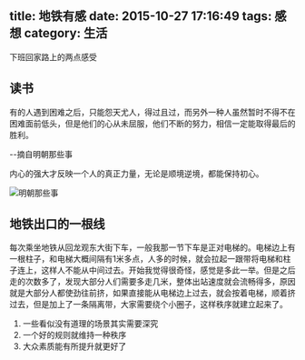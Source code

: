 title: 地铁有感
date: 2015-10-27 17:16:49
tags: 感想
category: 生活
---

下班回家路上的两点感受

## 读书
有的人遇到困难之后，只能怨天尤人，得过且过，而另外一种人虽然暂时不得不在困难面前低头，但是他们的心从未屈服，他们不断的努力，相信一定能取得最后的胜利。

--摘自明朝那些事

内心的强大才反映一个人的真正力量，无论是顺境逆境，都能保持初心。

![明朝那些事](http://img6.douban.com/lpic/s2544553.jpg)

## 地铁出口的一根线
每次乘坐地铁从回龙观东大街下车，一般我那一节下车是正对电梯的。电梯边上有一根柱子，和电梯大概间隔有1米多点，人多的时候，就会拉起一跟带将电梯和柱子连上，这样人不能从中间过去。开始我觉得很奇怪，感觉是多此一举。但是之后走的次数多了，发现大部分人们需要多走几米，整体出站速度就会流畅得多，原因就是大部分人都使劲往前挤，如果直接能从电梯边上过去，就会按着电梯，顺着挤过去，但是加上了一条隔离带，大家需要绕个小圈子，这样秩序就建立起来了。

1. 一些看似没有道理的场景其实需要深究
2. 一个好的规则就维持一种秩序
3. 大众素质能有所提升就更好了




